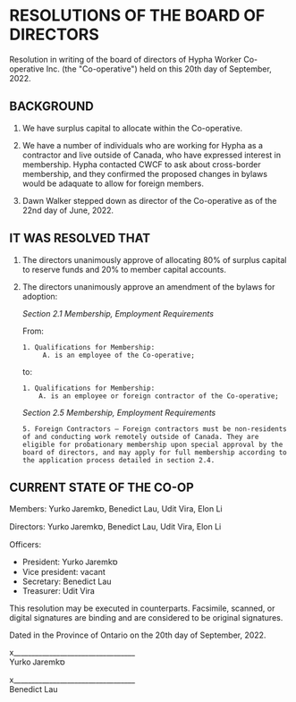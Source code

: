 # RESOLUTIONS OF THE BOARD OF DIRECTORS
Resolution in writing of the board of directors of Hypha Worker Co-operative Inc. (the "Co-operative") held on this 20th day of September, 2022.

## BACKGROUND
1. We have surplus capital to allocate within the Co-operative.

2. We have a number of individuals who are working for Hypha as a contractor and live outside of Canada, who have expressed interest in membership. Hypha contacted CWCF to ask about cross-border membership, and they confirmed the proposed changes in bylaws would be adaquate to allow for foreign members.

3. Dawn Walker stepped down as director of the Co-operative as of the 22nd day of June, 2022.

## IT WAS RESOLVED THAT
1. The directors unanimously approve of allocating 80% of surplus capital to reserve funds and 20% to member capital accounts.

2. The directors unanimously approve an amendment of the bylaws for adoption:

    _Section 2.1 Membership, Employment Requirements_

    From:
    ```
    1. Qualifications for Membership:
         A. is an employee of the Co-operative;
    ```
    to:
    ```
    1. Qualifications for Membership:
        A. is an employee or foreign contractor of the Co-operative;
    ```

    _Section 2.5 Membership, Employment Requirements_
    ```
    5. Foreign Contractors – Foreign contractors must be non-residents of and conducting work remotely outside of Canada. They are eligible for probationary membership upon special approval by the board of directors, and may apply for full membership according to the application process detailed in section 2.4.
    ```

## CURRENT STATE OF THE CO-OP
Members: Yurko Ꭻаrеⅿ𝗄ס, Benedict Lau, Udit Vira, Elon Li

Directors: Yurko Ꭻаrеⅿ𝗄ס, Benedict Lau, Udit Vira, Elon Li

Officers:
* President: Yurko Ꭻаrеⅿ𝗄ס
* Vice president: vacant
* Secretary: Benedict Lau
* Treasurer: Udit Vira

This resolution may be executed in counterparts. Facsimile, scanned, or digital signatures are binding and are considered to be original signatures.

Dated in the Province of Ontario on the 20th day of September, 2022.



x__________________________________  
Yurko Ꭻаrеⅿ𝗄ס


x__________________________________  
Benedict Lau

